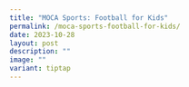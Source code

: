 ```yaml
---
title: "MOCA Sports: Football for Kids"
permalink: /moca-sports-football-for-kids/
date: 2023-10-28
layout: post
description: ""
image: ""
variant: tiptap
---
```

